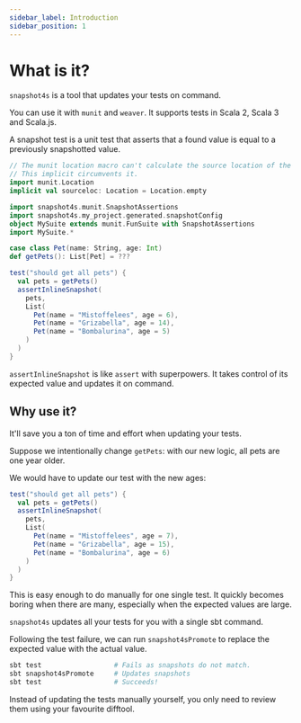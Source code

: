 ```yaml
---
sidebar_label: Introduction
sidebar_position: 1
---
```


# What is it?

`snapshot4s` is a tool that updates your tests on command.

You can use it with `munit` and `weaver`. It supports tests in Scala 2, Scala 3 and Scala.js.

A snapshot test is a unit test that asserts that a found value is equal to a previously snapshotted value.

```scala mdoc:invisible:reset
// The munit location macro can't calculate the source location of the md file.
// This implicit circumvents it.
import munit.Location
implicit val sourceloc: Location = Location.empty
```

```scala mdoc:invisible
import snapshot4s.munit.SnapshotAssertions
import snapshot4s.my_project.generated.snapshotConfig
object MySuite extends munit.FunSuite with SnapshotAssertions
import MySuite.*

case class Pet(name: String, age: Int)
def getPets(): List[Pet] = ???
```

```scala mdoc
test("should get all pets") {
  val pets = getPets()
  assertInlineSnapshot(
    pets,
    List(
      Pet(name = "Mistoffelees", age = 6),
      Pet(name = "Grizabella", age = 14),
      Pet(name = "Bombalurina", age = 5)
    )
  )
}
```

`assertInlineSnapshot` is like `assert` with superpowers. It takes control of its expected value and updates it on command.

## Why use it?

It'll save you a ton of time and effort when updating your tests.

Suppose we intentionally change `getPets`: with our new logic, all pets are one year older.

We would have to update our test with the new ages:

```scala mdoc
test("should get all pets") {
  val pets = getPets()
  assertInlineSnapshot(
    pets,
    List(
      Pet(name = "Mistoffelees", age = 7),
      Pet(name = "Grizabella", age = 15),
      Pet(name = "Bombalurina", age = 6)
    )
  )
}
```

This is easy enough to do manually for one single test. It quickly becomes boring when there are many, especially when the expected values are large.

`snapshot4s` updates all your tests for you with a single sbt command.

Following the test failure, we can run `snapshot4sPromote` to replace the expected value with the actual value.

```sh
sbt test                  # Fails as snapshots do not match.
sbt snapshot4sPromote     # Updates snapshots
sbt test                  # Succeeds!
```

Instead of updating the tests manually yourself, you only need to review them using your favourite difftool.
